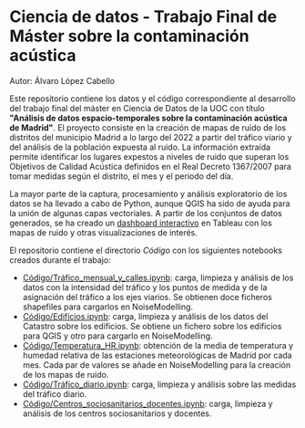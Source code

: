 # Ciencia de datos - Trabajo Final de Máster sobre la contaminación acústica

Autor: Álvaro López Cabello

Este repositorio contiene los datos y el código correspondiente al desarrollo del trabajo final del máster en Ciencia de Datos de la UOC con título **"Análisis de datos espacio-temporales sobre la contaminación acústica de Madrid"**. El proyecto consiste en la creación de mapas de ruido de los distritos del municipio Madrid a lo largo del 2022 a partir del tráfico viario y del análisis de la población expuesta al ruido. La información extraída permite identificar los lugares expestos a niveles de ruido que superan los Objetivos de Calidad Acústica definidos en el Real Decreto 1367/2007 para tomar medidas según el distrito, el mes y el periodo del día.

La mayor parte de la captura, procesamiento y análisis exploratorio de los datos se ha llevado a cabo de Python, aunque QGIS ha sido de ayuda para la unión de algunas capas vectoriales. A partir de los conjuntos de datos generados, se ha creado un [dashboard interactivo](https://public.tableau.com/app/profile/.lvaro.l.pez7412/viz/Contaminacinacstica/Dashboard2) en Tableau con los mapas de ruido y otras visualizaciones de interés.

El repositorio contiene el directorio *Código* con los siguientes notebooks creados durante el trabajo:

- [Código/Tráfico_mensual_y_calles.ipynb](Código/Trafico_mensual_y_calles.ipynb): carga, limpieza y análisis de los datos con la intensidad del tráfico y los puntos de medida y de la asignación del tráfico a los ejes viarios. Se obtienen doce ficheros shapefiles para cargarlos en NoiseModelling.
- [Código/Edificios.ipynb](Código/Edificios.ipynb): carga, limpieza y análisis de los datos del Catastro sobre los edificios. Se obtiene un fichero sobre los edificios para QGIS y otro para cargarlo en NoiseModelling.
- [Código/Temperatura_HR.ipynb](Código/Temperatura_HR.ipynb): obtención de la media de temperatura y humedad relativa de las estaciones meteorológicas de Madrid por cada mes. Cada par de valores se añade en NoiseModelling para la creación de los mapas de ruido.
- [Código/Tráfico_diario.ipynb](Código/Tráfico_diario.ipynb): carga, limpieza y análisis sobre las medidas del tráfico diario.
- [Código/Centros_sociosanitarios_docentes.ipynb](Código/Centros_sociosanitarios_docentes.ipynb): carga, limpieza y análisis de los centros sociosanitarios y docentes.


